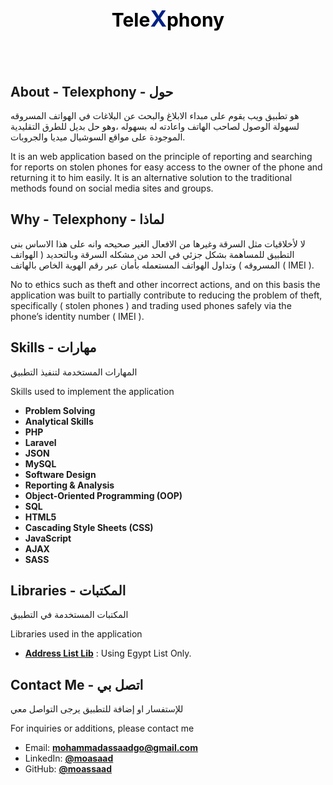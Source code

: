 <h1 
style="
    display: flex;
    align-items: center;
    justify-content:center;
    height:150px;
">
<a 
href="https://telexphony.000.pe" 
target="_blank" 
style="
    text-decoration:none;
    display: flex;
    font-size: 30px;
    color: black;
    align-items:baseline;
">Tele<span 
style="
    color: #002185;
    font-size:36px
">X</span>phony</a>
</h1>


## About - Telexphony - حول

هو تطبيق ويب يقوم على مبداء الابلاغ والبحث عن البلاغات في الهواتف المسروقه لسهولة الوصول لصاحب الهاتف واعادته له بسهوله ،وهو حل بديل للطرق التقليدية الموجودة على مواقع السوشيال ميديا والجروبات. 

It is an web application based on the principle of reporting and searching for reports on stolen phones for easy access to the owner of the phone and returning it to him easily. It is an alternative solution to the traditional methods found on social media sites and groups.


## Why  - Telexphony - لماذا

لا لأخلاقيات مثل السرقة وغيرها من الافعال الغير صحيحه وانه على هذا الاساس بنى التطبيق للمساهمة بشكل جزئي في الحد من مشكله السرقة وبالتحديد ( الهواتف المسروقه ) وتداول الهواتف المستعمله بأمان عبر رقم الهوية الخاص بالهاتف ( IMEI ). 

No to ethics such as theft and other incorrect actions, and on this basis the application was built to partially contribute to reducing the problem of theft, specifically ( stolen phones ) and trading used phones safely via the phone’s identity number ( IMEI ).


## Skills - مهارات

المهارات المستخدمة لتنفيذ التطبيق

Skills used to implement the application

- **Problem Solving**
- **Analytical Skills**
- **PHP**
- **Laravel**
- **JSON**
- **MySQL**
- **Software Design**
- **Reporting & Analysis**
- **Object-Oriented Programming (OOP)**
- **SQL**
- **HTML5**
- **Cascading Style Sheets (CSS)**
- **JavaScript**
- **AJAX**
- **SASS**


## Libraries - المكتبات

المكتبات المستخدمة في التطبيق

Libraries used in the application

- **[Address List Lib](https://github.com/moassaad/address-list-lib)** : Using Egypt List Only.


## Contact Me - اتصل بي

للإستفسار او إضافة للتطبيق يرجى التواصل معي

For inquiries or additions, please contact me

- Email: **[mohammadassaadgo@gmail.com](mailto:mohammadassaadgo@gmail.com)**
- LinkedIn: **[@moasaad](https://www.linkedin.com/in/moasaad)**
- GitHub: **[@moassaad](https://github.com/moassaad)**

